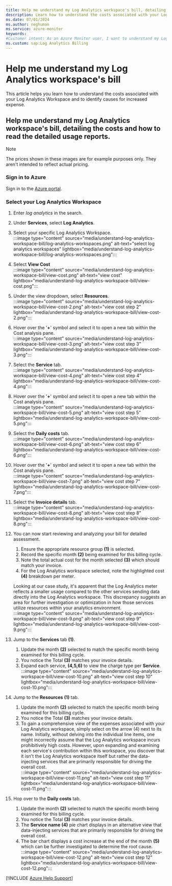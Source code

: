 ```yaml
---
title: Help me understand my Log Analytics workspace's bill, detailing the costs and how to read the detailed usage reports.
description: Learn how to understand the costs associated with your Log Analytics Workspace and identify causes for increased expense.
ms.date: 07/01/2024
ms.author: neghuman
ms.service: azure-monitor
keywords:
#Customer intent: As an Azure Monitor user, I want to understand my Log Analytics workspace's bill including what's included in the cost and how to read the detailed usage reports.
ms.custom: sap:Log Analytics Billing
---
```

# Help me understand my Log Analytics workspace's bill

This article helps you learn how to understand the costs associated with your Log Analytics Workspace and to identify causes for increased expense.

## Help me understand my Log Analytics workspace's bill, detailing the costs and how to read the detailed usage reports.

> [!NOTE]
> The prices shown in these images are for example purposes only. They aren't intended to reflect actual pricing.

<!-- Sign into the Azure portal to get started.

1. In the Azure portal, navigate to your Log Analytics resource. -->
### Sign in to Azure

Sign in to the [Azure portal](https://portal.azure.com).

### Select your Log Analytics Workspace

1. Enter *log analytics* in the search.
1. Under **Services**, select **Log Analytics**.

1. Select your specific Log Analytics Workspace.  
:::image type="content" source="media/understand-log-analytics-workspace-bill/log-analytics-workspaces.png" alt-text="select log analytics workspaces" lightbox="media/understand-log-analytics-workspace-bill/log-analytics-workspaces.png":::

1. Select **View Cost**  
:::image type="content" source="media/understand-log-analytics-workspace-bill/view-cost.png" alt-text="view cost" lightbox="media/understand-log-analytics-workspace-bill/view-cost.png":::

1. Under the view dropdown, select **Resources**.  
:::image type="content" source="media/understand-log-analytics-workspace-bill/view-cost-2.png" alt-text="view cost step 2" lightbox="media/understand-log-analytics-workspace-bill/view-cost-2.png":::

1. Hover over the '**+**' symbol and select it to open a new tab within the Cost analysis pane.  
:::image type="content" source="media/understand-log-analytics-workspace-bill/view-cost-3.png" alt-text="view cost step 3" lightbox="media/understand-log-analytics-workspace-bill/view-cost-3.png":::

1. Select the **Service** tab.  
:::image type="content" source="media/understand-log-analytics-workspace-bill/view-cost-4.png" alt-text="view cost step 4" lightbox="media/understand-log-analytics-workspace-bill/view-cost-4.png":::

1. Hover over the '**+**' symbol and select it to open a new tab within the Cost analysis pane.  
:::image type="content" source="media/understand-log-analytics-workspace-bill/view-cost-5.png" alt-text="view cost step 5" lightbox="media/understand-log-analytics-workspace-bill/view-cost-5.png":::

1. Select the **Daily costs** tab.  
:::image type="content" source="media/understand-log-analytics-workspace-bill/view-cost-6.png" alt-text="view cost step 6" lightbox="media/understand-log-analytics-workspace-bill/view-cost-6.png":::

1. Hover over the '**+**' symbol and select it to open a new tab within the Cost analysis pane.  
:::image type="content" source="media/understand-log-analytics-workspace-bill/view-cost-7.png" alt-text="view cost step 7" lightbox="media/understand-log-analytics-workspace-bill/view-cost-7.png":::

1. Select the **Invoice details** tab.  
:::image type="content" source="media/understand-log-analytics-workspace-bill/view-cost-8.png" alt-text="view cost step 8" lightbox="media/understand-log-analytics-workspace-bill/view-cost-8.png":::

1. You can now start reviewing and analyzing your bill for detailed assessment.  
    1. Ensure the appropriate resource group **(1)** is selected.
    1. Record the specific month **(2)** being examined for this billing cycle.
    1. Note the total actual cost for the month selected **(3)** which should match your invoice.
    1. For the Log Analytics workspace selected, note the highlighted cost **(4)** breakdown per meter.
    
     Looking at our case study, it's apparent that the Log Analytics meter reflects a smaller usage compared to the other services sending data directly into the Log Analytics workspace. This discrepancy suggests an area for further investigation or optimization in how those services utilize resources within your analytics environment.  
     :::image type="content" source="media/understand-log-analytics-workspace-bill/view-cost-9.png" alt-text="view cost step 9" lightbox="media/understand-log-analytics-workspace-bill/view-cost-9.png":::

1. Jump to the **Services** tab **(1)**.
    1. Update the month **(2)** selected to match the specific month being examined for this billing cycle.  
    1. You notice the Total **(3)** matches your invoice details.  
    1. Expand each service, **(4,5,6)** to view the charge type per **Service**.  
:::image type="content" source="media/understand-log-analytics-workspace-bill/view-cost-10.png" alt-text="view cost step 10" lightbox="media/understand-log-analytics-workspace-bill/view-cost-10.png":::

1. Jump to the **Resources** **(1)** tab.
    1. Update the month **(2)** selected to match the specific month being examined for this billing cycle. 
    1. You notice the Total **(3)** matches your invoice details.
    1. To gain a comprehensive view of the expenses associated with your Log Analytics workspace, simply select on the arrow (4) next to its name. Initially, without delving into the individual line items, one might incorrectly assume that the Log Analytics workspace incurs prohibitively high costs. However, upon expanding and examining each service's contribution within this workspace, you discover that it isn't the Log Analytics workspace itself but rather the data-injecting services that are primarily responsible for driving the overall cost.  
:::image type="content" source="media/understand-log-analytics-workspace-bill/view-cost-11.png" alt-text="view cost step 11" lightbox="media/understand-log-analytics-workspace-bill/view-cost-11.png":::

1. Hop over to the **Daily costs** tab.
    1. Update the month **(2)** selected to match the specific month being examined for this billing cycle. 
    1. You notice the Total **(3)** matches your invoice details.
    1. The **Service name** **(4)** pie chart displays in an alternative view that data-injecting services that are primarily responsible for driving the overall cost.
    1. The bar chart displays a cost increase at the end of the month **(5)** which can be further investigated to determine the root cause. <!--This is covered in the next expandable section.  -->
:::image type="content" source="media/understand-log-analytics-workspace-bill/view-cost-12.png" alt-text="view cost step 12" lightbox="media/understand-log-analytics-workspace-bill/view-cost-12.png":::

[!INCLUDE [Azure Help Support](../../../../includes/azure-help-support.md)]
